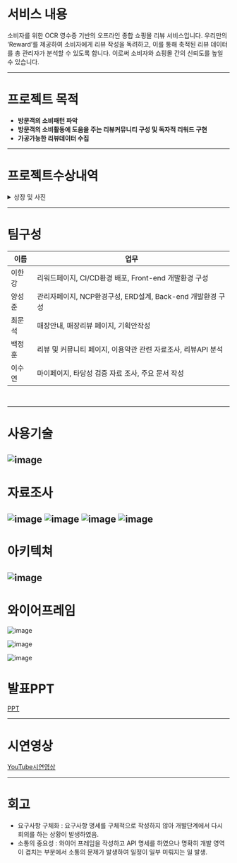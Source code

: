 # 서비스 내용 
소비자를 위한 OCR 영수증 기반의 오프라인 종합 쇼핑몰 리뷰 서비스입니다. 우리만의 ‘Reward’를 제공하여 소비자에게 리뷰 작성을 독려하고, 이를 통해 축적된 리뷰 데이터를 총 관리자가 분석할 수 있도록 합니다. 이로써 소비자와 쇼핑몰 간의 신뢰도를 높일 수 있습니다.

---

# 프로젝트 목적 
- **방문객의 소비패턴 파악**
- **방문객의 소비활동에 도움을 주는 리뷰커뮤니티 구성 및 독자적 리워드 구현**
- **가공가능한 리뷰데이터 수집**

---
# 프로젝트수상내역

<details>
  <summary>상장 및 사진</summary>

![image](https://file.notion.so/f/f/e7aa5e06-200b-4f57-8c8d-95499ef59cc8/515705a9-a9ae-43aa-b63c-8a97c3ee9373/%E1%84%89%E1%85%B5%E1%86%AB%E1%84%89%E1%85%A6%E1%84%80%E1%85%A8IC_%E1%84%8B%E1%85%AE%E1%84%89%E1%85%AE%E1%84%90%E1%85%B5%E1%86%B7.jpeg?table=block&id=12e1630c-b533-8142-a827-fdbbe4ae79b1&spaceId=e7aa5e06-200b-4f57-8c8d-95499ef59cc8&expirationTimestamp=1730721600000&signature=TDaMChYdZFggwu_5iUh7tee8Fu_i6pDehGCiFfY-zeI&downloadName=%E1%84%89%E1%85%B5%E1%86%AB%E1%84%89%E1%85%A6%E1%84%80%E1%85%A8I%26C+%E1%84%8B%E1%85%AE%E1%84%89%E1%85%AE%E1%84%90%E1%85%B5%E1%86%B7.jpeg)

![image](https://file.notion.so/f/f/e7aa5e06-200b-4f57-8c8d-95499ef59cc8/cab0c212-8525-4d26-8a15-9ae506e243f4/754c60d3-42f9-42a1-b74d-5d523edb3f80.png?table=block&id=12e1630c-b533-81dc-89b3-c48a604ea1d9&spaceId=e7aa5e06-200b-4f57-8c8d-95499ef59cc8&expirationTimestamp=1730721600000&signature=KF-1C1xe8SCBBvZpYbVcm8x7tsarfIuU2yOsFiE6kt4&downloadName=%E1%84%89%E1%85%B5%E1%86%AB%E1%84%89%E1%85%A6%E1%84%80%E1%85%A8I%26C+%E1%84%8E%E1%85%AC%E1%84%8C%E1%85%A9%E1%86%BC%E1%84%91%E1%85%B3%E1%84%85%E1%85%A9%E1%84%8C%E1%85%A6%E1%86%A8%E1%84%90%E1%85%B3+%E1%84%8B%E1%85%AE%E1%84%89%E1%85%B3%E1%86%BC+%E1%84%89%E1%85%A1%E1%84%8C%E1%85%B5%E1%86%AB+2.jpeg.png)

</details>

---

# 팀구성 

| 이름 |                                                                      업무 |
| --- | --- |
| 이한강  | 리워드페이지, CI/CD환경 배포, Front-end 개발환경 구성  |
| 양성준  | 관리자페이지, NCP환경구성, ERD설계, Back-end 개발환경 구성  |
| 최문석  | 매장안내, 매장리뷰 페이지, 기획안작성|
| 백정훈  | 리뷰 및 커뮤니티 페이지, 이용약관 관련 자료조사, 리뷰API 분석 |
| 이수연  | 마이페이지, 타당성 검증 자료 조사, 주요 문서 작성  |
<br>

---

# 사용기술 

![image](https://file.notion.so/f/f/e7aa5e06-200b-4f57-8c8d-95499ef59cc8/5e89149b-68a7-4583-b9ae-7ae7a2550039/Untitled.png?table=block&id=12e1630c-b533-8132-8bab-fd9ef18c9814&spaceId=e7aa5e06-200b-4f57-8c8d-95499ef59cc8&expirationTimestamp=1730764800000&signature=Q54vXWphEo5YNEvOOum3Fo4BWISlKXb0pR0VFD1Jo2g&downloadName=Untitled.png)
---

# 자료조사 

![image](https://file.notion.so/f/f/e7aa5e06-200b-4f57-8c8d-95499ef59cc8/df2d2dba-6e98-49f1-879b-7abc03b55b55/Untitled.png?table=block&id=12e1630c-b533-8114-911d-fcb90ada6837&spaceId=e7aa5e06-200b-4f57-8c8d-95499ef59cc8&expirationTimestamp=1730721600000&signature=3tScMBW0YbbdNQiJGqtNnmQPVmmRRAPXh232OTqUNwo&downloadName=Untitled.png)
![image](https://file.notion.so/f/f/e7aa5e06-200b-4f57-8c8d-95499ef59cc8/7ef98afc-ca8d-4663-a4c3-0b901283c855/Untitled.png?table=block&id=12e1630c-b533-8177-8b8d-ddc0b978dfd0&spaceId=e7aa5e06-200b-4f57-8c8d-95499ef59cc8&expirationTimestamp=1730721600000&signature=_km8GOcoorMMe7-1wu8ZSw0M9imo3ImP433Zc2VulCA&downloadName=Untitled.png)
![image](https://file.notion.so/f/f/e7aa5e06-200b-4f57-8c8d-95499ef59cc8/209555cc-e328-4620-9150-22310cea2ef1/2a362220-a471-4c69-9fad-0343ea6a708e.png?table=block&id=12e1630c-b533-812e-a01f-e7336e6d0c6b&spaceId=e7aa5e06-200b-4f57-8c8d-95499ef59cc8&expirationTimestamp=1730721600000&signature=VIMEN86ro0DWTxcCy0hAqWX2joXoc8P-9xTeS5WDTTU&downloadName=Untitled.png)
![image](https://file.notion.so/f/f/e7aa5e06-200b-4f57-8c8d-95499ef59cc8/4e86eacb-b74c-4e0f-bd23-13325c16702f/Untitled.png?table=block&id=12e1630c-b533-81e8-8262-d7908c7b63c8&spaceId=e7aa5e06-200b-4f57-8c8d-95499ef59cc8&expirationTimestamp=1730721600000&signature=kPlOvj1FM1WvX3RRMrHkeInR_Sfu82tTQzai3bIqA8Y&downloadName=Untitled.png)
---

# 아키텍쳐

![image](https://file.notion.so/f/f/e7aa5e06-200b-4f57-8c8d-95499ef59cc8/7fc7f67e-7e0b-4312-9b17-183903caa62f/Untitled.png?table=block&id=12e1630c-b533-8190-88be-fea0cb058e87&spaceId=e7aa5e06-200b-4f57-8c8d-95499ef59cc8&expirationTimestamp=1730721600000&signature=sprgoxvx2my9oqV25uc8tWjOxiqn-aKqVU4hBLHD1xE&downloadName=Untitled.png)
---

# 와이어프레임

![image](https://file.notion.so/f/f/e7aa5e06-200b-4f57-8c8d-95499ef59cc8/aedb92b3-d179-4825-b22d-8362376d3a81/Untitled.png?table=block&id=12e1630c-b533-81b6-8150-c1b37d0923d1&spaceId=e7aa5e06-200b-4f57-8c8d-95499ef59cc8&expirationTimestamp=1730721600000&signature=16zEnKM6w9Cw2B_z75MIyBdR0xH0reIgXXsR5_5RSJY&downloadName=Untitled.png)

![image](https://file.notion.so/f/f/e7aa5e06-200b-4f57-8c8d-95499ef59cc8/1e707de3-ede3-4be0-ac93-d9516fb46ac4/Untitled.png?table=block&id=12e1630c-b533-81a2-8063-f2e029c8153a&spaceId=e7aa5e06-200b-4f57-8c8d-95499ef59cc8&expirationTimestamp=1730721600000&signature=hUvEYT_zHGa73TtWEceKahkET_6j-A0GHOVNvsC026I&downloadName=Untitled.png)

![image](https://file.notion.so/f/f/e7aa5e06-200b-4f57-8c8d-95499ef59cc8/10e51c36-75ef-4c33-80cc-dd3f016a74fc/Untitled.png?table=block&id=12e1630c-b533-8141-9402-f14c1e3d6390&spaceId=e7aa5e06-200b-4f57-8c8d-95499ef59cc8&expirationTimestamp=1730721600000&signature=3G9Pl89zNQt8V7EDcGCrMeGhvOVearuHBeILCpLGnNs&downloadName=Untitled.png)


# 발표PPT
[PPT](https://docs.google.com/presentation/d/1n043DX_PU6WuYhIszynmjo1oUWaPgpEGCiidK9laMKk/edit?usp=sharing)

---
# 시연영상 
[YouTube시연영상](https://youtu.be/06UQD-M867c)

---

# 회고
- 요구사항 구체화 : 요구사항 명세를 구체적으로 작성하지 않아 개발단계에서 다시 회의를 하는 상황이 발생하였음.
- 소통의 중요성 : 와이어 프레임을 작성하고 API 명세를 하였으나 명확히 개발 영역이 겹치는 부분에서 소통의 문제가 발생하여 일정이 일부 미뤄지는 일 발생.







